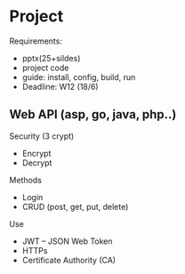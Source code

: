 
# Project

Requirements:
- pptx(25+sildes)
- project code
- guide: install, config, build, run
- Deadline:  W12 (18/6) 

## Web API (asp, go, java, php..)

Security (3 crypt)  
- Encrypt
- Decrypt

Methods  
- Login
- CRUD (post, get, put, delete)

Use  
- JWT –  JSON Web Token
- HTTPs
- Certificate Authority (CA)


